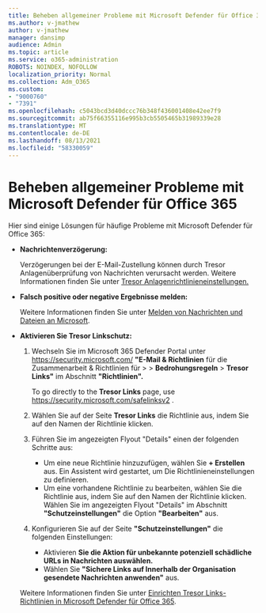```yaml
---
title: Beheben allgemeiner Probleme mit Microsoft Defender für Office 365
ms.author: v-jmathew
author: v-jmathew
manager: dansimp
audience: Admin
ms.topic: article
ms.service: o365-administration
ROBOTS: NOINDEX, NOFOLLOW
localization_priority: Normal
ms.collection: Adm_O365
ms.custom:
- "9000760"
- "7391"
ms.openlocfilehash: c5043bcd3d40dccc76b348f436001408e42ee7f9
ms.sourcegitcommit: ab75f66355116e995b3cb5505465b31989339e28
ms.translationtype: MT
ms.contentlocale: de-DE
ms.lasthandoff: 08/13/2021
ms.locfileid: "58330059"
---
```

# <a name="fix-common-problems-with-microsoft-defender-for-office-365"></a>Beheben allgemeiner Probleme mit Microsoft Defender für Office 365

Hier sind einige Lösungen für häufige Probleme mit Microsoft Defender für Office 365:

- **Nachrichtenverzögerung:**

  Verzögerungen bei der E-Mail-Zustellung können durch Tresor Anlagenüberprüfung von Nachrichten verursacht werden. Weitere Informationen finden Sie unter [Tresor Anlagenrichtlinieneinstellungen.](https://docs.microsoft.com/microsoft-365/security/office-365-security/safe-attachments#safe-attachments-policy-settings)

- **Falsch positive oder negative Ergebnisse melden:**

  Weitere Informationen finden Sie unter [Melden von Nachrichten und Dateien an Microsoft](https://docs.microsoft.com/microsoft-365/security/office-365-security/report-junk-email-messages-to-microsoft).

- **Aktivieren Sie Tresor Linkschutz:**

  1. Wechseln Sie im Microsoft 365 Defender Portal unter <https://security.microsoft.com/> **"E-Mail & Richtlinien** für die Zusammenarbeit & Richtlinien für \>  \> **Bedrohungsregeln** \> **Tresor Links"** im Abschnitt **"Richtlinien".**

     To go directly to the **Tresor Links** page, use <https://security.microsoft.com/safelinksv2> .

  2. Wählen Sie auf der Seite **Tresor Links** die Richtlinie aus, indem Sie auf den Namen der Richtlinie klicken.
  3. Führen Sie im angezeigten Flyout "Details" einen der folgenden Schritte aus:
     - Um eine neue Richtlinie hinzuzufügen, wählen Sie **+ Erstellen** aus. Ein Assistent wird gestartet, um Die Richtlinieneinstellungen zu definieren.
     - Um eine vorhandene Richtlinie zu bearbeiten, wählen Sie die Richtlinie aus, indem Sie auf den Namen der Richtlinie klicken. Wählen Sie im angezeigten Flyout "Details" im Abschnitt **"Schutzeinstellungen"** die Option **"Bearbeiten"** aus.
  4. Konfigurieren Sie auf der Seite **"Schutzeinstellungen"** die folgenden Einstellungen:
     - Aktivieren **Sie die Aktion für unbekannte potenziell schädliche URLs in Nachrichten auswählen.**
     - Wählen Sie **"Sichere Links auf Innerhalb der Organisation gesendete Nachrichten anwenden"** aus.

  Weitere Informationen finden Sie unter [Einrichten Tresor Links-Richtlinien in Microsoft Defender für Office 365](https://docs.microsoft.com/microsoft-365/security/office-365-security/set-up-safe-links-policies).
